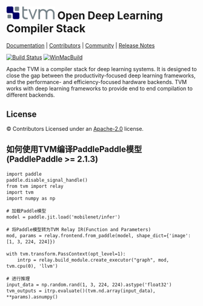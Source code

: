 <!--- Licensed to the Apache Software Foundation (ASF) under one -->
<!--- or more contributor license agreements.  See the NOTICE file -->
<!--- distributed with this work for additional information -->
<!--- regarding copyright ownership.  The ASF licenses this file -->
<!--- to you under the Apache License, Version 2.0 (the -->
<!--- "License"); you may not use this file except in compliance -->
<!--- with the License.  You may obtain a copy of the License at -->

<!---   http://www.apache.org/licenses/LICENSE-2.0 -->

<!--- Unless required by applicable law or agreed to in writing, -->
<!--- software distributed under the License is distributed on an -->
<!--- "AS IS" BASIS, WITHOUT WARRANTIES OR CONDITIONS OF ANY -->
<!--- KIND, either express or implied.  See the License for the -->
<!--- specific language governing permissions and limitations -->
<!--- under the License. -->

<img src=https://raw.githubusercontent.com/apache/tvm-site/main/images/logo/tvm-logo-small.png width=128/> Open Deep Learning Compiler Stack
==============================================
[Documentation](https://tvm.apache.org/docs) |
[Contributors](CONTRIBUTORS.md) |
[Community](https://tvm.apache.org/community) |
[Release Notes](NEWS.md)

[![Build Status](https://ci.tlcpack.ai/buildStatus/icon?job=tvm/main)](https://ci.tlcpack.ai/job/tvm/job/main/)
[![WinMacBuild](https://github.com/apache/tvm/workflows/WinMacBuild/badge.svg)](https://github.com/apache/tvm/actions?query=workflow%3AWinMacBuild)

Apache TVM is a compiler stack for deep learning systems. It is designed to close the gap between the
productivity-focused deep learning frameworks, and the performance- and efficiency-focused hardware backends.
TVM works with deep learning frameworks to provide end to end compilation to different backends.

License
-------
© Contributors Licensed under an [Apache-2.0](LICENSE) license.

## 如何使用TVM编译PaddlePaddle模型(PaddlePaddle >= 2.1.3)

```
import paddle
paddle.disable_signal_handle()
from tvm import relay
import tvm
import numpy as np

# 加载Paddle模型
model = paddle.jit.load('mobilenet/infer')

# 将Paddle模型转为TVM Relay IR(Function and Parameters)
mod, params = relay.frontend.from_paddle(model, shape_dict={'image': [1, 3, 224, 224]})

with tvm.transform.PassContext(opt_level=1):
    intrp = relay.build_module.create_executor("graph", mod, tvm.cpu(0), 'llvm')

# 进行推理
input_data = np.random.rand(1, 3, 224, 224).astype('float32')
tvm_outputs = itrp.evaluate()(tvm.nd.array(input_data), **params).asnumpy()
```
